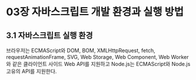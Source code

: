 # 03장 자바스크립트 개발 환경과 실행 방법

## 3.1 자바스크립트 실행 환경

브라우저는 ECMAScript와 DOM, BOM, XMLHttpRequest, fetch, requestAnimationFrame, SVG, Web Storage, Web Component, Web Worker와 같은 클라이언트 사이드 Web API를 지원하고 Node.js는 ECMAScript와 Node.js 고유의 API를 지원한다.
